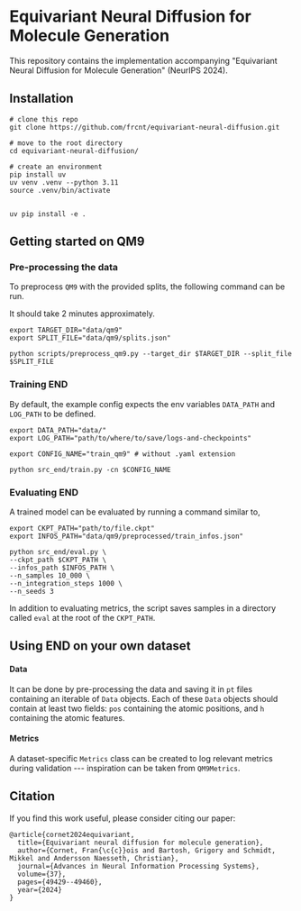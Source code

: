 # Equivariant Neural Diffusion for Molecule Generation

This repository contains the implementation accompanying "Equivariant Neural Diffusion for Molecule Generation" (NeurIPS
2024).

## Installation

```
# clone this repo
git clone https://github.com/frcnt/equivariant-neural-diffusion.git

# move to the root directory
cd equivariant-neural-diffusion/

# create an environment
pip install uv
uv venv .venv --python 3.11 
source .venv/bin/activate


uv pip install -e .
```

## Getting started on QM9

### Pre-processing the data

To preprocess `QM9` with the provided splits, the following command can be run.

It should take 2 minutes approximately.

```
export TARGET_DIR="data/qm9"
export SPLIT_FILE="data/qm9/splits.json"

python scripts/preprocess_qm9.py --target_dir $TARGET_DIR --split_file $SPLIT_FILE
```

### Training END

By default, the example config expects the env variables `DATA_PATH` and `LOG_PATH` to be defined.

```
export DATA_PATH="data/" 
export LOG_PATH="path/to/where/to/save/logs-and-checkpoints"

export CONFIG_NAME="train_qm9" # without .yaml extension

python src_end/train.py -cn $CONFIG_NAME 
```

### Evaluating END

A trained model can be evaluated by running a command similar to,

```
export CKPT_PATH="path/to/file.ckpt" 
export INFOS_PATH="data/qm9/preprocessed/train_infos.json"

python src_end/eval.py \
--ckpt_path $CKPT_PATH \
--infos_path $INFOS_PATH \
--n_samples 10_000 \
--n_integration_steps 1000 \
--n_seeds 3
```

In addition to evaluating metrics, the script saves samples in a directory called `eval`
at the root of the `CKPT_PATH`.

## Using END on your own dataset

#### Data

It can be done by pre-processing the data and saving it in `pt` files containing an iterable of `Data` objects. Each of
these `Data` objects should contain at least two fields: `pos` containing the atomic positions, and `h` containing the
atomic features.

#### Metrics

A dataset-specific `Metrics` class can be created to log relevant metrics during validation --- inspiration can be taken
from `QM9Metrics`.

## Citation

If you find this work useful, please consider citing our paper:

```
@article{cornet2024equivariant,
  title={Equivariant neural diffusion for molecule generation},
  author={Cornet, Fran{\c{c}}ois and Bartosh, Grigory and Schmidt, Mikkel and Andersson Naesseth, Christian},
  journal={Advances in Neural Information Processing Systems},
  volume={37},
  pages={49429--49460},
  year={2024}
}
```
